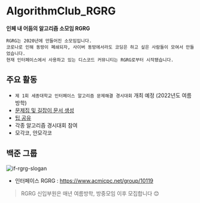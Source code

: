 # AlgorithmClub_RGRG

**인페 내 어둠의 알고리즘 소모임 RGRG**

 ```
RGRG는 2020년에 만들어진 소모임입니다.
코로나로 인해 동방이 폐쇄되자, 사이버 동방에서라도 코딩은 하고 싶은 사람들이 모여서 만들었습니다.
현재 인터페이스에서 사용하고 있는 디스코드 커뮤니티는 RGRG로부터 시작됐습니다.
 ```

## 주요 활동
- `제 1회 세종대학교 인터페이스 알고리즘 문제해결 경시대회` 개최 예정 (2022년도 여름방학)
- [문제집 및 길잡이 문서 생성](./workbook/README.md)
- [팁 공유](./tips/recommend.md)
- 각종 알고리즘 경시대회 참여
- 모각코, 안모각코

## 백준 그룹
![if-rgrg-slogan](https://user-images.githubusercontent.com/41139770/178947337-15edc52b-fd3d-45f2-b037-2f0220464f92.jpg)

- 인터페이스 RGRG : https://www.acmicpc.net/group/10119

> RGRG 신입부원은 매년 여름방학, 방중모임 이후 모집합니다 😊
